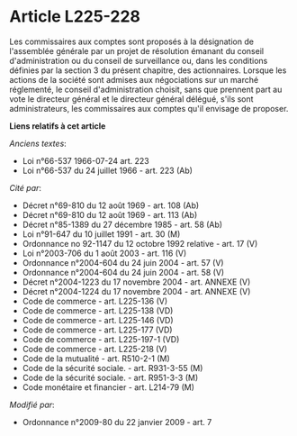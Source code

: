# Article L225-228

Les commissaires aux comptes sont proposés à la désignation de l'assemblée générale par un projet de résolution émanant du
conseil d'administration ou du conseil de surveillance ou, dans les conditions définies par la section 3 du présent chapitre,
des actionnaires.         Lorsque les actions de la société sont admises aux négociations sur un marché réglementé, le
conseil d'administration choisit, sans que prennent part au vote le directeur général et le directeur général délégué, s'ils
sont administrateurs, les commissaires aux comptes qu'il envisage de proposer.

**Liens relatifs à cet article**

_Anciens textes_:

  - Loi n°66-537 1966-07-24 art. 223
  - Loi n°66-537 du 24 juillet 1966 - art. 223 (Ab)

_Cité par_:

  - Décret n°69-810 du 12 août 1969 - art. 108 (Ab)
  - Décret n°69-810 du 12 août 1969 - art. 113 (Ab)
  - Décret n°85-1389 du 27 décembre 1985 - art. 58 (Ab)
  - Loi n°91-647 du 10 juillet 1991 - art. 30 (M)
  - Ordonnance no 92-1147 du 12 octobre 1992 relative  - art. 17 (V)
  - Loi n°2003-706 du 1 août 2003 - art. 116 (V)
  - Ordonnance n°2004-604 du 24 juin 2004 - art. 57 (V)
  - Ordonnance n°2004-604 du 24 juin 2004 - art. 58 (V)
  - Décret n°2004-1223 du 17 novembre 2004 - art. ANNEXE (V)
  - Décret n°2004-1224 du 17 novembre 2004 - art. ANNEXE (V)
  - Code de commerce - art. L225-136 (V)
  - Code de commerce - art. L225-138 (VD)
  - Code de commerce - art. L225-146 (VD)
  - Code de commerce - art. L225-177 (VD)
  - Code de commerce - art. L225-197-1 (VD)
  - Code de commerce - art. L225-218 (V)
  - Code de la mutualité - art. R510-2-1 (M)
  - Code de la sécurité sociale. - art. R931-3-55 (M)
  - Code de la sécurité sociale. - art. R951-3-3 (M)
  - Code monétaire et financier - art. L214-79 (M)

_Modifié par_:

  - Ordonnance n°2009-80 du 22 janvier 2009 - art. 7

